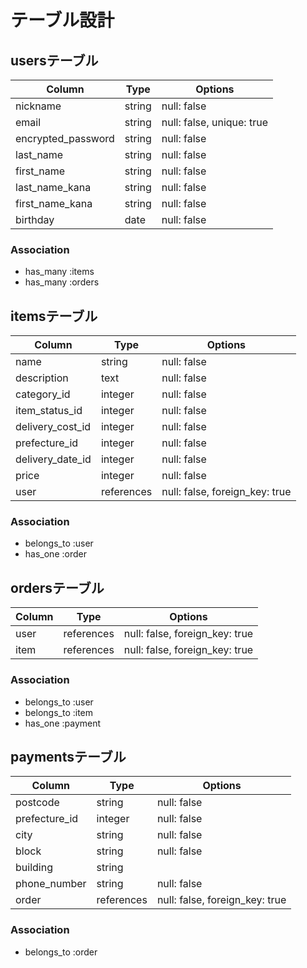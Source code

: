 # テーブル設計

## usersテーブル

|Column              |Type   |Options                  |
|--------------------|-------|-------------------------|
|nickname            |string |null: false              |
|email               |string |null: false, unique: true|
|encrypted_password  |string |null: false              |
|last_name           |string |null: false              |
|first_name          |string |null: false              |
|last_name_kana      |string |null: false              |
|first_name_kana     |string |null: false              |
|birthday            |date   |null: false              |

### Association
- has_many :items
- has_many :orders

## itemsテーブル

|Column            |Type       |Options                       |
|------------------|-----------|------------------------------|
|name              |string     |null: false                   |
|description       |text       |null: false                   |
|category_id       |integer    |null: false                   |
|item_status_id    |integer    |null: false                   |
|delivery_cost_id  |integer    |null: false                   |
|prefecture_id     |integer    |null: false                   |
|delivery_date_id  |integer    |null: false                   |
|price             |integer    |null: false                   |
|user              |references |null: false, foreign_key: true|

### Association
- belongs_to :user
- has_one :order

## ordersテーブル

|Column|Type       |Options                       |
|------|-----------|------------------------------|
|user  |references |null: false, foreign_key: true|
|item  |references |null: false, foreign_key: true|

### Association
- belongs_to :user
- belongs_to :item
- has_one :payment

## paymentsテーブル

|Column         |Type       |Options                       |
|---------------|-----------|------------------------------|
|postcode       |string     |null: false                   |
|prefecture_id  |integer    |null: false                   |
|city           |string     |null: false                   |
|block          |string     |null: false                   |
|building       |string     |                              |
|phone_number   |string     |null: false                   |
|order          |references |null: false, foreign_key: true|

### Association
- belongs_to :order